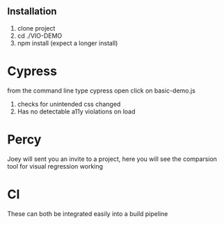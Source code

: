 ## Installation

1. clone project
2. cd ./VIO-DEMO
3. npm install (expect a longer install)

# Cypress
from the command line type cypress open
click on basic-demo.js
1. checks for unintended css changed
2. Has no detectable a11y violations on load

# Percy
Joey will sent you an invite to a project, here you will see the comparsion tool for visual regression working

# CI 
These can both be integrated easily into a build pipeline

